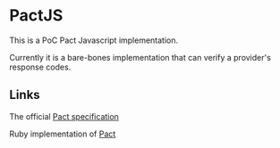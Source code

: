 PactJS
======

This is a PoC Pact Javascript implementation. 
 
Currently it is a bare-bones implementation that can verify a provider's response codes.  

Links
-----

The official [Pact specification](https://github.com/bethesque/pact-specification)

Ruby implementation of [Pact](https://github.com/realestate-com-au/pact) 

